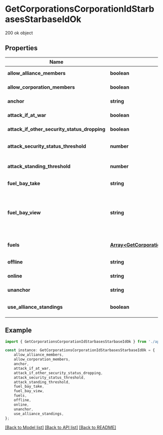 # GetCorporationsCorporationIdStarbasesStarbaseIdOk

200 ok object

## Properties

Name | Type | Description | Notes
------------ | ------------- | ------------- | -------------
**allow_alliance_members** | **boolean** | allow_alliance_members boolean | [default to undefined]
**allow_corporation_members** | **boolean** | allow_corporation_members boolean | [default to undefined]
**anchor** | **string** | Who can anchor starbase (POS) and its structures | [default to undefined]
**attack_if_at_war** | **boolean** | attack_if_at_war boolean | [default to undefined]
**attack_if_other_security_status_dropping** | **boolean** | attack_if_other_security_status_dropping boolean | [default to undefined]
**attack_security_status_threshold** | **number** | Starbase (POS) will attack if target\&#39;s security standing is lower than this value | [optional] [default to undefined]
**attack_standing_threshold** | **number** | Starbase (POS) will attack if target\&#39;s standing is lower than this value | [optional] [default to undefined]
**fuel_bay_take** | **string** | Who can take fuel blocks out of the starbase (POS)\&#39;s fuel bay | [default to undefined]
**fuel_bay_view** | **string** | Who can view the starbase (POS)\&#39;s fule bay. Characters either need to have required role or belong to the starbase (POS) owner\&#39;s corporation or alliance, as described by the enum, all other access settings follows the same scheme | [default to undefined]
**fuels** | [**Array&lt;GetCorporationsCorporationIdStarbasesStarbaseIdFuel&gt;**](GetCorporationsCorporationIdStarbasesStarbaseIdFuel.md) | Fuel blocks and other things that will be consumed when operating a starbase (POS) | [optional] [default to undefined]
**offline** | **string** | Who can offline starbase (POS) and its structures | [default to undefined]
**online** | **string** | Who can online starbase (POS) and its structures | [default to undefined]
**unanchor** | **string** | Who can unanchor starbase (POS) and its structures | [default to undefined]
**use_alliance_standings** | **boolean** | True if the starbase (POS) is using alliance standings, otherwise using corporation\&#39;s | [default to undefined]

## Example

```typescript
import { GetCorporationsCorporationIdStarbasesStarbaseIdOk } from './api';

const instance: GetCorporationsCorporationIdStarbasesStarbaseIdOk = {
    allow_alliance_members,
    allow_corporation_members,
    anchor,
    attack_if_at_war,
    attack_if_other_security_status_dropping,
    attack_security_status_threshold,
    attack_standing_threshold,
    fuel_bay_take,
    fuel_bay_view,
    fuels,
    offline,
    online,
    unanchor,
    use_alliance_standings,
};
```

[[Back to Model list]](../README.md#documentation-for-models) [[Back to API list]](../README.md#documentation-for-api-endpoints) [[Back to README]](../README.md)
